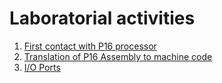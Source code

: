 # Laboratorial activities



1. [First contact with P16 processor](lab01)
2. [Translation of P16 Assembly to machine code](lab02)
2. [I/O Ports](lab03)